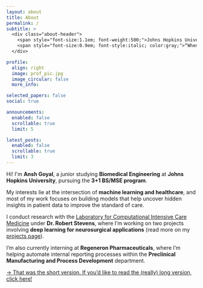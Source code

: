```yaml
---
layout: about
title: About
permalink: /
subtitle: >
  <div class="about-header">
    <span style="font-size:1.1em; font-weight:500;">Johns Hopkins University · Regeneron Pharmaceuticals · Pittsburgh, PA</span><br>
    <span style="font-size:0.9em; font-style:italic; color:gray;">“When you help someone, you help everyone.” — May Parker</span>
  </div>

profile:
  align: right
  image: prof_pic.jpg
  image_circular: false
  more_info:

selected_papers: false
social: true

announcements:
  enabled: false
  scrollable: true
  limit: 5

latest_posts:
  enabled: false
  scrollable: true
  limit: 3
---
```


Hi! I'm **Ansh Goyal**, a junior studying **Biomedical Engineering** at **Johns Hopkins University**, pursuing the **3+1 BS/MSE program**.  

My interests lie at the intersection of **machine learning and healthcare**, and most of my work focuses on building models that help uncover hidden insights in patient data to improve the standard of care.  

I conduct research with the [Laboratory for Computational Intensive Care Medicine](https://lcicm.jhmi.edu/people.html) under **Dr. Robert Stevens**, where I’m working on two projects involving **deep learning for neurosurgical applications** (read more on my [projects page](/projects/)).  

I’m also currently interning at **Regeneron Pharmaceuticals**, where I’m helping automate internal reporting processes within the **Preclinical Manufacturing and Process Development** department.

<a id="longbio-button" href="#" 
   onclick="document.getElementById('longbio').style.display='block'; 
            document.getElementById('longbio-separator').style.display='block';
            this.style.opacity='0.6'; 
            this.style.pointerEvents='none'; 
            return false;">
→ That was the short version. If you’d like to read the (really) long version, click here!
</a>

<div id="longbio" markdown="1" style="display:none; margin-top:1.5em; line-height:1.65; animation: fadeIn 0.4s ease-in;">
---
I was born and raised in **India**, by parents who were both **PhDs in biochemistry**. We moved to the **United States in 2018** when I was in **8th grade**, and with some help from some great biology teachers, I began to shed my fascination with **astronomy** for a love of **biology** (guess it was in my DNA too...).

The real breakthrough came through an internship at the **Hillman Cancer Center Academy** as a junior, where I got to work with **Dr. Rafael Ceschin** and his amazing PhD students on a project investigating the effects of **congenital heart disease on functional connectivity in the brain**. This project was where I realized the power of **data science** to provide invaluable insights into patient health, and where the seeds for my current path were planted.

From there I knew the path for me was **biomedical engineering**, and fortunately I was lucky enough to attend **Johns Hopkins University**, which gave me the resources to apply my passion and knowledge in all sorts of ways. I was able to join [**LCICM**](https://lcicm.jhmi.edu/people.html), where I continue my **neuroscience-focused research** today, and was able to participate in a **BME Design Team**, where I got to ditch my dual-monitor setup for an engineering lab where I helped design a **space-expanding system for biceps tenodesis surgery**. I also got to improve my **software engineering skills** with **Regeneron Pharmaceuticals**, where I focus on automating their internal reporting mechanisms through an app that can pull experiment data and generate the required documentation.

While I've had some **technical experience** through my research and projects, I think my greatest strength is the **speed at which I'm able to pick up new skills and adapt to new situations**. If I don't know something (so most things...), I'm always willing to learn and improve on it, and am able to do so quite fast. I also enjoy **working in and leading teams** and am adept at **communicating with people** (some neat skills I picked up through four invigorating and arduous years as a **high school debater**).

If you've read this far (which I suspect maybe 3 people have), you know where I've been. As for where I'm going, I'm not so sure either. I'm still working on that. If you're a recruiter or PI reading this, maybe you could help me figure it out! What I do know is that I want to keep solving problems, learning things, and helping people. After all, *when you help someone, you help everyone...*
</div>


<style>
.about-header {
  text-align: center;
  margin-bottom: 1.5rem;
}

.about-header .about-title {
  font-size: 2.2em;
  font-weight: 700;
  display: block;
  margin-bottom: 0.15rem;
}

.about-header span {
  display: block;
  line-height: 1.5;
}

@media (min-width: 992px) {
  .about-text {
    margin-right: clamp(200px, 24vw, 320px);
  }
}

@keyframes fadeIn {
  from { opacity: 0; }
  to { opacity: 1; }
}

</style>
